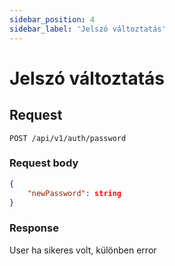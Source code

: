 ```yaml
---
sidebar_position: 4
sidebar_label: 'Jelszó változtatás'
---
```


# Jelszó változtatás

## Request
`POST /api/v1/auth/password`

### Request body
```json
{
    "newPassword": string
}
```

### Response
User ha sikeres volt, különben error 